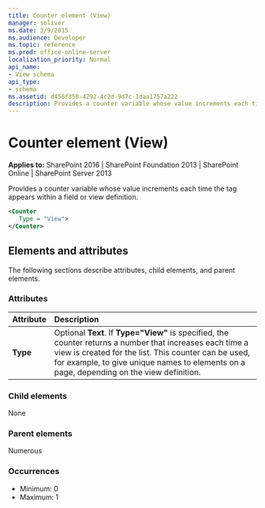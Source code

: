 ```yaml
---
title: Counter element (View)
manager: soliver
ms.date: 3/9/2015
ms.audience: Developer
ms.topic: reference
ms.prod: office-online-server
localization_priority: Normal
api_name:
- View schema
api_type:
- schema
ms.assetid: d456f350-4292-4c2d-9d7c-1daa1757a222
description: Provides a counter variable whose value increments each time the tag appears within a field or view definition.
---
```


# Counter element (View)

**Applies to:** SharePoint 2016 | SharePoint Foundation 2013 | SharePoint Online | SharePoint Server 2013
  
Provides a counter variable whose value increments each time the tag appears within a field or view definition.
  
```XML
<Counter
   Type = "View">
</Counter>
```

## Elements and attributes

The following sections describe attributes, child elements, and parent elements.

### Attributes

|**Attribute**|**Description**|
|:-----|:-----|
|**Type** <br/> |Optional **Text**. If **Type="View"** is specified, the counter returns a number that increases each time a view is created for the list. This counter can be used, for example, to give unique names to elements on a page, depending on the view definition.  <br/> |
   
### Child elements

None
   
### Parent elements

Numerous 
   
### Occurrences

- Minimum: 0 
- Maximum: 1  

<br/> 
   

